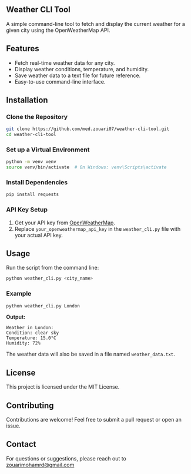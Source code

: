 ## Weather CLI Tool

A simple command-line tool to fetch and display the current weather for a given city using the OpenWeatherMap API.

## Features
- Fetch real-time weather data for any city.
- Display weather conditions, temperature, and humidity.
- Save weather data to a text file for future reference.
- Easy-to-use command-line interface.

## Installation

### Clone the Repository
```bash
git clone https://github.com/med.zouari07/weather-cli-tool.git
cd weather-cli-tool
```

### Set up a Virtual Environment
```bash
python -m venv venv
source venv/bin/activate  # On Windows: venv\Scripts\activate
```

### Install Dependencies
```bash
pip install requests
```

### API Key Setup
1. Get your API key from [OpenWeatherMap](https://openweathermap.org/api).
2. Replace `your_openweathermap_api_key` in the `weather_cli.py` file with your actual API key.

## Usage
Run the script from the command line:
```bash
python weather_cli.py <city_name>
```

### Example
```bash
python weather_cli.py London
```
**Output:**
```plaintext
Weather in London:
Condition: clear sky
Temperature: 15.0°C
Humidity: 72%
```

The weather data will also be saved in a file named `weather_data.txt`.

## License
This project is licensed under the MIT License.

## Contributing
Contributions are welcome! Feel free to submit a pull request or open an issue.

## Contact
For questions or suggestions, please reach out to zouarimohamrd@gmail.com